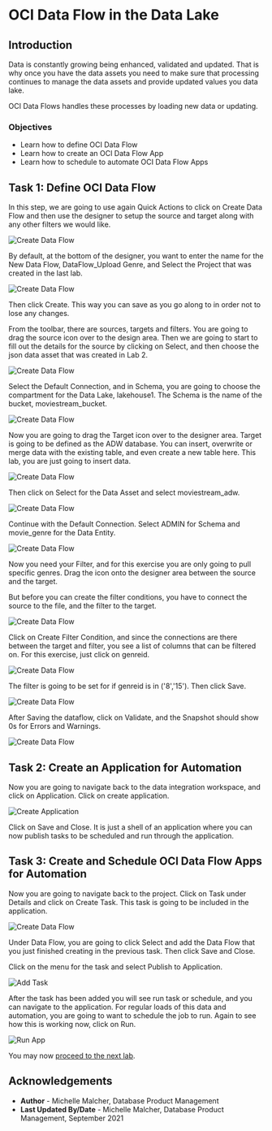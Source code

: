 # OCI Data Flow in the Data Lake

## Introduction

Data is constantly growing being enhanced, validated and updated. That is why once you have the data assets you need to make sure that processing continues to manage the data assets and provide updated values you data lake.

OCI Data Flows handles these processes by loading new data or updating.

### Objectives

* Learn how to define OCI Data Flow
* Learn how to create an OCI Data Flow App
* Learn how to schedule to automate OCI Data Flow Apps

## Task 1: Define OCI Data Flow

In this step, we are going to use again Quick Actions to click on Create Data Flow and then use the designer to setup the source and target along with any other filters we would like.

![Create Data Flow](./images/create_dataflow.png " ")

By default, at the bottom of the designer,  you want to enter the name for the New Data Flow, DataFlow_Upload Genre, and Select the Project that was created in the last lab.

![Create Data Flow](./images/dataflow1.png " ")

Then click Create. This way you can save as you go along to in order not to lose any changes.

From the toolbar, there are sources, targets and filters. You are going to drag the source icon over to the design area. Then we are going to start to fill out the details for the source by clicking on Select, and then choose the json data asset that was created in Lab 2.

![Create Data Flow](./images/dataflow2.png " ")

Select the Default Connection, and in Schema, you are going to choose the compartment for the Data Lake, lakehouse1. The Schema is the name of the bucket, moviestream_bucket.

![Create Data Flow](./images/dataflow3.png " ")

Now you are going to drag the Target icon over to the designer area. Target is going to be defined as the ADW database. You can insert, overwrite or merge data with the existing table, and even create a new table here. This lab, you are just going to insert data. 

![Create Data Flow](./images/dataflow4.png " ")

Then click on Select for the Data Asset and select moviestream_adw. 

![Create Data Flow](./images/dataflow5.png " ")

Continue with the Default Connection. Select ADMIN for Schema and movie_genre for the Data Entity.

![Create Data Flow](./images/dataflow6.png " ")

Now you need your Filter, and for this exercise you are only going to pull specific genres. Drag the icon onto the designer area between the source and the target.

But before you can create the filter conditions, you have to connect the source to the file, and the filter to the target.

![Create Data Flow](./images/dataflow7.png " ")

Click on Create Filter Condition, and since the connections are there between the target and filter, you see a list of columns that can be filtered on. For this exercise, just click on genreid.

![Create Data Flow](./images/dataflow8.png " ")

The filter is going to be set for if genreid is in ('8','15'). Then click Save.

![Create Data Flow](./images/dataflow9.png " ")

After Saving the dataflow, click on Validate, and the Snapshot should show 0s for Errors and Warnings.

![Create Data Flow](./images/dataflow10.png " ")

## Task 2: Create an Application for Automation

Now you are going to navigate back to the data integration workspace, and click on Application. Click on create application.

![Create Application](./images/create_app.png " ")

Click on Save and Close. It is just a shell of an application where you can now publish tasks to be scheduled and run through the application.

## Task 3: Create and Schedule OCI Data Flow Apps for Automation

Now you are going to navigate back to the project. Click on Task under Details and click on Create Task. This task is going to be included in the application.

![Create Data Flow](./images/integrationtask.png " ")

Under Data Flow, you are going to click Select and add the Data Flow that you just finished creating in the previous task. Then click Save and Close.

Click on the menu for the task and select Publish to Application.

![Add Task](./images/add_task.png " ")

After the task has been added you will see run task or schedule, and you can navigate to the application. For regular loads of this data and automation, you are going to want to schedule the job to run. Again to see how this is working now, click on Run.

![Run App](./images/run_app.png " ")

You may now [proceed to the next lab](#next).

## Acknowledgements

* **Author** - Michelle Malcher, Database Product Management
* **Last Updated By/Date** - Michelle Malcher, Database Product Management, September 2021
